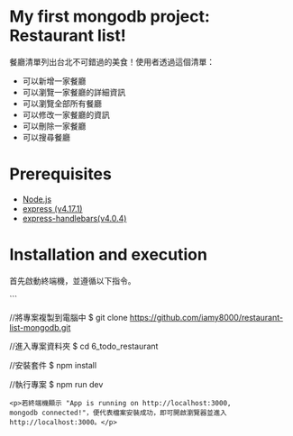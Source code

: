 # My first mongodb project: Restaurant list!
餐廳清單列出台北不可錯過的美食！使用者透過這個清單：
- 可以新增一家餐廳
- 可以瀏覽一家餐廳的詳細資訊
- 可以瀏覽全部所有餐廳
- 可以修改一家餐廳的資訊
- 可以刪除一家餐廳
- 可以搜尋餐廳

# Prerequisites
<ul>
	<li><a href="https://nodejs.org/en/">Node.js</a></li>
	<li><a href="https://www.npmjs.com/package/express">express (v4.17.1)</a></li>
	<li><a href="https://www.npmjs.com/package/express-handlebars">express-handlebars(v4.0.4)</a></li>
</ul>

# Installation and execution
<p>首先啟動終端機，並遵循以下指令。</p>
```

//將專案複製到電腦中
$ git clone https://github.com/iamy8000/restaurant-list-mongodb.git

//進入專案資料夾
$ cd 6_todo_restaurant

//安裝套件
$ npm install

//執行專案
$ npm run dev
```
<p>若終端機顯示 "App is running on http://localhost:3000, 
mongodb connected!"，便代表檔案安裝成功，即可開啟瀏覽器並進入http://localhost:3000。</p>
